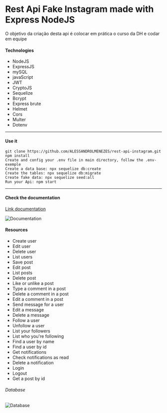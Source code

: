 # Rest Api Fake Instagram made with Express NodeJS

O objetivo da criação desta api é colocar em prática o curso da DH e codar em equipe

#### Technologies

- NodeJS
- ExpressJS
- mySQL
- javaScript
- JWT
- CryptoJS
- Sequelize
- Bcrypt
- Express brute
- Helmet
- Cors
- Multer
- Dotenv

------------

#### Use it

```
git clone https://github.com/ALESSANDROLMENEZES/rest-api-instagram.git
npm install 
Create and config your .env file in main directory, follow the .env-exemple
Create a data base: npx sequelize db:create
Create the tables: npx sequelize db:migrate 
Create fake data: npx sequelize seed:all
Run your Api: npm start
```

------------

#### Check the documentation

[Link documentation](https://documenter.getpostman.com/view/9702967/Szzj7HP7?version=latest "Link documentation")

![Documentation](http://alessandrodev.com/imagens/documentationapi.jpg "Documentation")

#### Resources

- Create user
- Edit user
- Delete user
- List users
- Save post 
- Edit post 
- List posts
- Delete post
- Like or unlike a post 
- Type a comment in a post
- Delete a comment in a post 
- Edit a comment in a post 
- Send message for a user 
- Edit a message 
- Delete a message 
- Follow a user 
- Unfollow a user 
- List your followers 
- List who you're following
- Find a user by name 
- Find a user by id
- Get notifications 
- Check notifications as read
- Delete a notification
- Login
- Logout
- Get a post by id


###### Database

![Database](http://alessandrodev.com/imagens/database_api_instagram1.png "Database")

